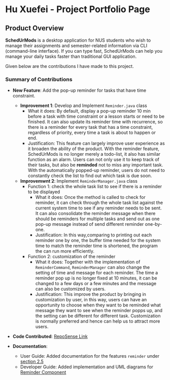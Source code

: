 # Hu Xuefei - Project Portfolio Page

## Product Overview <a id="scrollToHere"></a>    

**SchedUrMods** is a desktop application for NUS students who wish to manage their assignments
and semester-related information via CLI (command-line interface). If you can type fast, SchedUrMods
can help you manage your daily tasks faster than traditional GUI application.

Given below are the contributions I have made to this project.

### Summary of Contributions    

- **New Feature**: Add the pop-up reminder for tasks that have time constraint.
  - **Improvement 1**: Develop and Implement `Reminder.java` class
    - What it does: By default, display a pop-up reminder 10 min before a task with time constraint or a lesson starts or need to be finished.
    It can also update its reminder time with recurrence, so there is a reminder for every task that has a time constraint, regardless of priority, every time a task is about to happen or end.
    - Justification: This feature can largely improve user experience as it broaden the ability of the product. 
    With the reminder feature, SchedUrMods is no longer merely a todo-list, it also has similar function as an alarm. 
    Users can not only use it to keep track of their tasks, but also be **reminded** not to miss any important task. 
    With the automatically popped-up reminder, users do not need to constantly check the list to find out which task is due soon.
  - **Improvemwnt 2**: Implement `ReminderManager.java` class
    - Function 1: check the whole task list to see if there is a reminder
      to be displayed
      - What it does: Once the method is called to check for reminder, it can check through the whole task list against the current system time to see if any reminder needs to be sent.
      It can also consolidate the reminder message when there should be reminders for multiple tasks and send out as one pop-up message instead of send different reminder one-by-one.
      - Justification: In this way,comparing to printing out each reminder one by one, the buffer time needed for the system time to match the reminder time is shortened,
      the program the can run more efficiently. 
    - Function 2: customization of the reminder
      - What it does: Together with the implementation of `ReminderCommand`, `ReminderManager` can also change the setting of time and message for each reminder.
      The time a reminder pop up is no longer fixed at 10 minutes, it can be changed to a few days or a few minutes and the message can also be customized by users.
      - Justification: This improve the product by bringing in customization by user, in this way, users can have an opportunity to choose 
      when they want to be reminded what message they want to see when the reminder popps up, and the setting can be different for different task. 
      Customization is normally preferred and hence can help us to attract more users.
    

- **Code Contributed**: [RepoSense Link](https://nus-cs2113-ay2122s1.github.io/tp-dashboard/?search=Xuefei&sort=groupTitle&sortWithin=title&timeframe=commit&mergegroup=&groupSelect=groupByAuthors&breakdown=true&checkedFileTypes=docs~functional-code~test-code~other&since=2021-09-25)
    

- **Documentation**:
  - User Guide:
  Added documentation for the features `reminder` under [section 2.5](https://ay2122s1-cs2113t-w13-3.github.io/tp/UserGuide.html#25-setting-reminders-for-your-tasks-reminder)
  - Developer Guide:
  Added implementation and UML diagrams for [Reminder Component](https://ay2122s1-cs2113t-w13-3.github.io/tp/DeveloperGuide.html#36-reminder-component)
